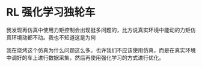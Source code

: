 # RL 强化学习独轮车

我发现再仿真中使用力矩控制会出现挺多问题的，比方说真实环境中能动的力矩仿真环境动都不动。我也不知道这是为何

我在烧烤这个仿真为什么问题这么多。也许我们不应该使用仿真，而是在真实环境中调好的车上进行数据采集，然后再使用强化学习的方式进行优化。